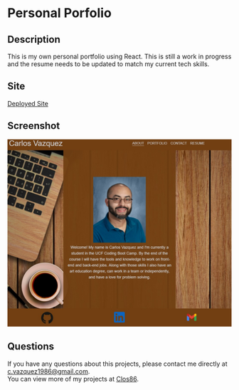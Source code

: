 # Personal Porfolio

  ## Description 
  This is my own personal portfolio using React. This is still a work in progress and the resume needs to be updated to match my current tech skills.
 
  ## Site 
  [Deployed Site](https://clos86.github.io/portfolio-react/)
  
  ## Screenshot 
  ![ScreenShot](\screenshot.jpg)
  
  ## Questions
  If you have any questions about this projects, please contact me directly at [c.vazquez1986@gmail.com](mailto:c.vazquez1986@gmail.com).  
  You can view more of my projects at [Clos86](https://github.com/Clos86).